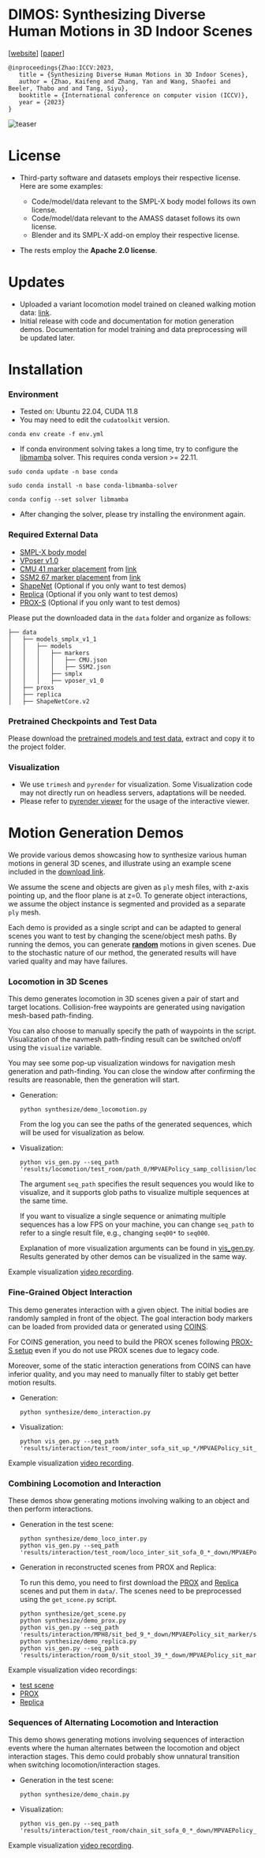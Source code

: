 # DIMOS: Synthesizing Diverse Human Motions in 3D Indoor Scenes

[[website](https://zkf1997.github.io/DIMOS/)] [[paper](https://arxiv.org/abs/2305.12411)] 

```
@inproceedings{Zhao:ICCV:2023,
   title = {Synthesizing Diverse Human Motions in 3D Indoor Scenes},
   author = {Zhao, Kaifeng and Zhang, Yan and Wang, Shaofei and Beeler, Thabo and and Tang, Siyu},
   booktitle = {International conference on computer vision (ICCV)},
   year = {2023}
}
```

![teaser](https://zkf1997.github.io/DIMOS/images/teaser_canonical.png)

# License
* Third-party software and datasets employs their respective license. Here are some examples:
    * Code/model/data relevant to the SMPL-X body model follows its own license.
    * Code/model/data relevant to the AMASS dataset follows its own license.
    * Blender and its SMPL-X add-on employ their respective license.

* The rests employ the **Apache 2.0 license**.

# Updates
* Uploaded a variant locomotion model trained on cleaned walking motion data: [link](https://drive.google.com/drive/folders/1WAwXlM8qvawgSJ8ys_KNEX1Y4hI0Ec8u).
* Initial release with code and documentation for motion generation demos. Documentation for model training and data preprocessing will be updated later.  

# Installation

### Environment
* Tested on: Ubuntu 22.04, CUDA 11.8
* You may need to edit the `cudatoolkit` version.
```
conda env create -f env.yml
```
* If conda environment solving takes a long time, try to configure the [libmamba](https://www.anaconda.com/blog/a-faster-conda-for-a-growing-community/) solver. This requires conda version >= 22.11.
```
sudo conda update -n base conda

sudo conda install -n base conda-libmamba-solver

conda config --set solver libmamba
```
* After changing the solver, please try installing the environment again.

### Required External Data
* [SMPL-X body model](https://smpl-x.is.tue.mpg.de/)
* [VPoser v1.0](https://smpl-x.is.tue.mpg.de/)
* [CMU 41 marker placement](https://drive.google.com/file/d/1CcNBZCXA7_Naa0SGlYKCxk_ecnzftbSj/view?usp=sharing) from [link](http://mocap.cs.cmu.edu/)
* [SSM2 67 marker placement](https://drive.google.com/file/d/1ozQuVjXoDLiZ3YGV-7RpauJlunPfcx_d/view?usp=sharing) from [link](https://amass.is.tue.mpg.de/)
* [ShapeNet](https://shapenet.org/) (Optional if you only want to test demos)
* [Replica](https://github.com/facebookresearch/Replica-Dataset) (Optional if you only want to test demos)
* [PROX-S](https://github.com/zkf1997/COINS#prox-s-dataset) (Optional if you only want to test demos)

Please put the downloaded data in the `data` folder and organize as follows: 
```
├── data
│   ├── models_smplx_v1_1
│   │   ├── models
│   │   │   ├── markers
│   │   │   │   ├── CMU.json
│   │   │   │   ├── SSM2.json
│   │   │   ├── smplx
│   │   │   ├── vposer_v1_0
│   ├── proxs
│   ├── replica
│   ├── ShapeNetCore.v2
```

[//]: # (### Paths)

[//]: # (To run the code properly it is important to set the paths of data, body model, and others. )

[//]: # (* If you get into path problems with body models, marker settings, and motion data, please check the paths in `exp_GAMMAPrimitive/utils/config_env.py`. )

[//]: # (* For experiments requiring scene/object datasets including [PROX]&#40;https://prox.is.tue.mpg.de/&#41;, [ShapeNet]&#40;https://shapenet.org/&#41;, [Replica]&#40;https://github.com/facebookresearch/Replica-Dataset&#41;, you may need to set the dataset paths accordingly. )

### Pretrained Checkpoints and Test Data
Please download the [pretrained models and test data](https://drive.google.com/drive/folders/1AvM4GvdkG1OkggaQnggNeGmt2xgipKRU?usp=sharing), extract and copy it to the project folder.

### Visualization 
* We use `trimesh` and `pyrender` for visualization. Some Visualization code may not directly run on headless servers, adaptations will be needed.
* Please refer to [pyrender viewer](https://pyrender.readthedocs.io/en/latest/generated/pyrender.viewer.Viewer.html) for the usage of the interactive viewer.

# Motion Generation Demos
We provide various demos showcasing how to synthesize various human motions in general 3D scenes, and illustrate using an example scene included in the [download link](https://drive.google.com/drive/folders/1AvM4GvdkG1OkggaQnggNeGmt2xgipKRU?usp=sharing).

We assume the scene and objects are given as `ply` mesh files, with z-axis pointing up, and the floor plane is at z=0.
To generate object interactions, we assume the object instance is segmented and provided as a separate `ply` mesh.

Each demo is provided as a single script and can be adapted to general scenes you want to test by changing the scene/object mesh paths. 
By running the demos, you can generate [**random**]() motions in given scenes. 
Due to the stochastic nature of our method, the generated results will have varied quality and may have failures.
 

### Locomotion in 3D Scenes
This demo generates locomotion in 3D scenes given a pair of start and target locations. Collision-free waypoints are generated using navigation mesh-based path-finding. 

You can also choose to manually specify the path of waypoints in the script. Visualization of the navmesh path-finding result can be switched on/off using the `visualize` variable.

You may see some pop-up visualization windows for navigation mesh generation and path-finding. You can close the window after confirming the results are reasonable, then the generation will start.
* Generation:
  ```
  python synthesize/demo_locomotion.py
  ```
  From the log you can see the paths of the generated sequences, which will be used for visualization as below.

* Visualization:
  ```
  python vis_gen.py --seq_path 'results/locomotion/test_room/path_0/MPVAEPolicy_samp_collision/locomotion/policy_search/seq00*/results_ssm2_67_condi_marker_map_0.pkl'
  ```
  The argument `seq_path` specifies the result sequences you would like to visualize, and it supports glob paths to visualize multiple sequences at the same time.

  If you want to visualize a single sequence or animating multiple sequences has a low FPS on your machine, you can change `seq_path` to refer to a single result file, e.g., changing `seq00*` to `seq000`. 
  
  Explanation of more visualization arguments can be found in [vis_gen.py](./vis_gen.py). Results generated by other demos can be visualized in the same way.

  
Example visualization [video recording](https://drive.google.com/file/d/116x92ydUGMqErrkPysiPrU2xSQQsEUDR/view?usp=sharing).

### Fine-Grained Object Interaction
This demo generates interaction with a given object. The initial bodies are randomly sampled in front of the object. The goal interaction body markers can be loaded from provided data or generated using [COINS](https://github.com/zkf1997/COINS). 

For COINS generation, you need to build the PROX scenes following [PROX-S setup](https://github.com/zkf1997/COINS#prox-s-dataset) even if you do not use PROX scenes due to legacy code. 

Moreover, some of the static interaction generations from COINS can have inferior quality, and you may need to manually filter to stably get better motion results. 

* Generation:
  ```
  python synthesize/demo_interaction.py
  ```
* Visualization:
  ```
  python vis_gen.py --seq_path 'results/interaction/test_room/inter_sofa_sit_up_*/MPVAEPolicy_sit_marker/sit_1frame/policy_search/seq000/results_ssm2_67_condi_marker_inter_0.pkl'
  ```
Example visualization [video recording](https://drive.google.com/file/d/1SRe46zL0m0_2u4gxZM1iamZWVs1nC1lw/view?usp=sharing).

### Combining Locomotion and Interaction
These demos show generating motions involving walking to an object and then perform interactions.
* Generation in the test scene:
  ```
  python synthesize/demo_loco_inter.py
  python vis_gen.py --seq_path 'results/interaction/test_room/loco_inter_sit_sofa_0_*_down/MPVAEPolicy_sit_marker/sit_2frame/policy_search/seq000/results_ssm2_67_condi_marker_inter_0.pkl'
  ```
* Generation in reconstructed scenes from PROX and Replica:

  To run this demo, you need to first download the [PROX](https://prox.is.tue.mpg.de/) and [Replica](https://github.com/facebookresearch/Replica-Dataset) scenes and put them in `data/`. The scenes need to be preprocessed using the `get_scene.py` script.
  ```
  python synthesize/get_scene.py  
  python synthesize/demo_prox.py
  python vis_gen.py --seq_path 'results/interaction/MPH8/sit_bed_9_*_down/MPVAEPolicy_sit_marker/sit_2frame/policy_search/seq000/results_ssm2_67_condi_marker_inter_0.pkl'
  python synthesize/demo_replica.py
  python vis_gen.py --seq_path 'results/interaction/room_0/sit_stool_39_*_down/MPVAEPolicy_sit_marker/sit_2frame/policy_search/seq000/results_ssm2_67_condi_marker_inter_0.pkl'
  ```
Example visualization video recordings:
* [test scene](https://drive.google.com/file/d/1VRnIbwGh_v9sar6DO2YUSd2FiiXJW_RO/view?usp=sharing)
* [PROX](https://drive.google.com/file/d/1dE8Po5a8U1FjltCfUEDBqat551fAlcHa/view?usp=sharing)
* [Replica](https://drive.google.com/file/d/1XoG1HOV8406UrMLu0NcoH0lgCv9-y3QU/view?usp=sharing)

### Sequences of Alternating Locomotion and Interaction
This demo shows generating motions involving sequences of interaction events where the human alternates between the locomotion and object interaction stages.
This demo could probably show unnatural transition when switching locomotion/interaction stages. 
* Generation in the test scene:
  ```
  python synthesize/demo_chain.py
  ```
* Visualization:
  ```
  python vis_gen.py --seq_path 'results/interaction/test_room/chain_sit_sofa_0_*_down/MPVAEPolicy_sit_marker/sit_2frame/policy_search/seq000/results_ssm2_67_condi_marker_inter_0.pkl'
  ```
Example visualization [video recording](https://drive.google.com/file/d/1z46dwYTkd11qJdJh6wFZhYH15d7GCIyk/view?usp=sharing).